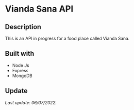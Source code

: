 # Vianda Sana API

## Description

This is an API in progress for a food place called Vianda Sana.

## Built with

- Node Js
- Express
- MongoDB

## Update

_Last update: 06/07/2022._
